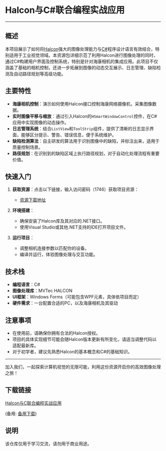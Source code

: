 # Halcon与C#联合编程实战应用

---

## 概述

本项目展示了如何将[Halcon](https://www.mvtec.com/product/halcon/)强大的图像处理能力与[C#](https://docs.microsoft.com/zh-cn/dotnet/csharp/)程序设计语言有效结合，特别适用于工业视觉领域。本资源包详细示范了利用Halcon进行图像处理的同时，通过C#构建用户界面及控制系统，特别是针对海康相机的集成应用。此项目不仅涵盖了基础的相机控制，还进一步拓展到图像的动态交互展示、日志管理、缺陷检测及自动路径规划等高级功能。

## 主要特性

- **海康相机控制**：演示如何使用Halcon接口控制海康网络摄像机，采集图像数据。
- **实时图像平移与缩放**：通过引入Halcon的`HSmartWindowControl`控件，在C#应用中实现图像的动态操作。
- **日志管理系统**：结合`ListView`和`ToolStrip`组件，提供了清晰的日志显示界面，能够区分提示、警告、错误信息，便于系统维护。
- **缺陷检测算法**：自主研发的算法用于识别图像中的缺陷，并标注出来，适用于质量控制场景。
- **路径规划**：在识别到的缺陷区域上执行路径规划，对于自动化处理流程有重要价值。
  
## 快速入门

1. **获取资源**：点击以下链接，输入访问密码（1746）获取项目资源：
   - [资源下载地址](https://url98.ctfile.com/d/19054198-49296525-3a51d1?p=1746)

2. **环境搭建**：
   - 确保安装了Halcon库及其对应的.NET接口。
   - 使用Visual Studio或其他.NET支持的IDE打开项目文件。

3. **运行项目**：
   - 调整相机连接参数以匹配你的设备。
   - 编译并运行，体验图像处理与交互功能。

## 技术栈

- **编程语言**：C#
- **图像处理库**：MVTec HALCON
- **UI框架**：Windows Forms（可能包含WPF元素，具体依项目而定）
- **硬件需求**：一台配置合适的PC，以及海康相机及其驱动

## 注意事项

- 在使用前，请确保你拥有合法的Halcon授权。
- 项目的具体实现细节可能会随Halcon版本更新有所变化，请适当调整代码以适配最新库。
- 对于初学者，建议先熟悉Halcon的基本概念和C#的基础知识。

---

加入我们，一起探索计算机视觉的无限可能，利用这份资源开启你的高效图像处理之旅！

## 下载链接
[Halcon与C联合编程实战应用](https://pan.quark.cn/s/c9f9136fb85e) 

(备用: [备用下载](https://pan.baidu.com/s/1eLfmybN61veTCqHX__KVRQ?pwd=1234))

## 说明

该仓库仅用于学习交流，请勿用于商业用途。
